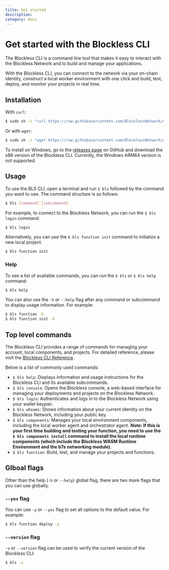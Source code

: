 ```yaml
---
title: Get started
description:
category: docs
---
```


# Get started with the Blockless CLI
The Blockless CLI is a command line tool that makes it easy to interact with the Blockless Network and to build and manage your applications. 

With the Blockless CLI, you can connect to the network via your on-chain identity, construct a local worker environment with one click and build, test, deploy, and monitor your projects in real time.

## Installation
With `curl`:

```sh
$ sudo sh -c "curl https://raw.githubusercontent.com/BlocklessNetwork/cli/main/download.sh | bash"
```

Or with `wget`:

```sh
$ sudo sh -c "wget https://raw.githubusercontent.com/BlocklessNetwork/cli/main/download.sh -v -O download.sh; chmod +x download.sh; ./download.sh; rm -rf download.sh"
```

To install on Windows, go to the [releases page](https://github.com/blocklessnetwork/cli/releases) on GitHub and download the x86 version of the Blockless CLI. Currently, the Windows ARM64 version is not supported.

## Usage

To use the BLS CLI, open a terminal and run `$ bls` followed by the command you want to use. The command structure is as follows:

```sh
$ bls [command] [subcommand]
```

For example, to connect to the Blockless Network, you can run the `$ bls login` command:

```sh
$ bls login
```

Alternatively, you can use the `$ bls function init` command to initialize a new local project:

```sh
$ bls function init
```

### Help

To see a list of available commands, you can run the `$ bls` or `$ bls help` command:

```sh
$ bls help
```

You can also use the `-h` or `--help` flag after any command or subcommand to display usage information. For example:

```sh
$ bls function -h
$ bls function init -h
```

## Top level commands
The Blockless CLI provides a range of commands for managing your account, local components, and projects. For detailed reference, please visit the [Blockless CLI Reference](https://blockless.network/docs/cli-reference).

Below is a list of commonly used commands:

- `$ bls help`: Displays information and usage instructions for the Blockless CLI and its available subcommands.
- `$ bls console`: Opens the Blockless console, a web-based interface for managing your deployments and projects on the Blockless Network.
- `$ bls login`: Authenticates and logs in to the Blockless Network using your wallet keypair.
- `$ bls whoami`: Shows information about your current identity on the Blockless Network, including your public key.
- `$ bls components`: Manages your local environment components, including the local worker agent and orchestrator agent. 
  **Note: If this is your first time building and testing your function, you need to use the `$ bls components install` command to install the local runtime components (which include the Blockless WASM Runtime Environment and the b7s networking module)**.
- `$ bls function`: Build, test, and manage your projects and functions.
  

## Glboal flags
Other than the help (`-h` or `--help`) global flag, there are two more flags that you can use globally.

### `--yes` flag
You can use `-y` or `--yes` flag to set all options to the default value. For example:

```sh
$ bls function deploy -y
```

### `--version` flag
`-v` or `--version` flag can be used to verify the current version of the Blockless CLI:

```sh
$ bls -v
```

